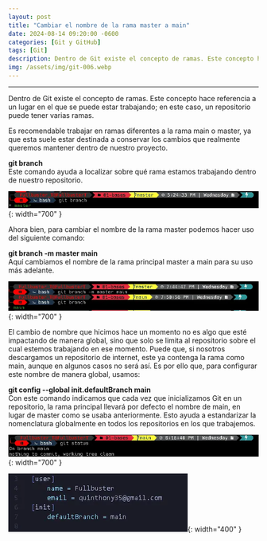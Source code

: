 ```yaml
---
layout: post
title: "Cambiar el nombre de la rama master a main"
date: 2024-08-14 09:20:00 -0600
categories: [Git y GitHub]
tags: [Git]
description: Dentro de Git existe el concepto de ramas. Este concepto hace referencia a un lugar en el que se puede estar trabajando; en este caso, un repositorio puede tener varias ramas.....
img: /assets/img/git-006.webp
---
```


---

Dentro de Git existe el concepto de ramas. Este concepto hace referencia a un lugar en el que se puede estar trabajando; en este caso, un repositorio puede tener varias ramas.

Es recomendable trabajar en ramas diferentes a la rama main o master, ya que esta suele estar destinada a conservar los cambios que realmente queremos mantener dentro de nuestro proyecto.

**git branch**  
Este comando ayuda a localizar sobre qué rama estamos trabajando dentro de nuestro repositorio.

![alt text](/assets/img/git-006-1.webp){: width="700" }

Ahora bien, para cambiar el nombre de la rama master podemos hacer uso del siguiente comando:

**git branch -m master main**  
Aquí cambiamos el nombre de la rama principal master a main para su uso más adelante.

![alt text](/assets/img/git-006-2.webp){: width="700" }

El cambio de nombre que hicimos hace un momento no es algo que esté impactando de manera global, sino que solo se limita al repositorio sobre el cual estemos trabajando en ese momento. Puede que, si nosotros descargamos un repositorio de internet, este ya contenga la rama como main, aunque en algunos casos no será así. Es por ello que, para configurar este nombre de manera global, usamos:

**git config --global init.defaultBranch main**  
Con este comando indicamos que cada vez que inicializamos Git en un repositorio, la rama principal llevará por defecto el nombre de main, en lugar de master como se usaba anteriormente. Esto ayuda a estandarizar la nomenclatura globalmente en todos los repositorios en los que trabajemos.

![alt text](/assets/img/git-006-3.webp){: width="700" }  

![alt text](/assets/img/git-006-4.webp){: width="400" }
